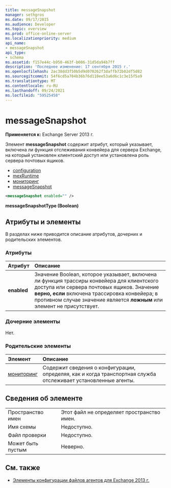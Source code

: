 ```yaml
---
title: messageSnapshot
manager: sethgros
ms.date: 09/17/2015
ms.audience: Developer
ms.topic: overview
ms.prod: office-online-server
ms.localizationpriority: medium
api_name:
- messageSnapshot
api_type:
- schema
ms.assetid: f157e44c-b950-463f-b086-31d5da94b7ff
description: 'Последнее изменение: 17 сентября 2015 г.'
ms.openlocfilehash: 2ac38dd3f50b5d9d070262f3daffb72b02df5d82
ms.sourcegitcommit: 54f6cd5a704b36b76d110ee53a6d6c1c3e15f5a9
ms.translationtype: MT
ms.contentlocale: ru-RU
ms.lasthandoff: 09/24/2021
ms.locfileid: "59525458"
---
```

# <a name="messagesnapshot"></a>messageSnapshot

**Применяется к:** Exchange Server 2013 г.
  
Элемент **messageSnapshot** содержит атрибут, который указывает, включена ли функция отслеживания конвейера для сервера Exchange, на который установлен клиентский доступ или установлена роль сервера почтовых ящиков. 
  
- [configuration](configuration.md)  
- [mexRuntime](mexruntime.md) 
- [мониторинг](monitoring.md) 
- [messageSnapshot](messagesnapshot.md)
  
```XML
<messageSnapshot enabled="" />
```

**messageSnapshotType (Boolean)**

## <a name="attributes-and-elements"></a>Атрибуты и элементы

В разделах ниже приводится описание атрибутов, дочерних и родительских элементов.
  
### <a name="attributes"></a>Атрибуты

|**Атрибут**|**Описание**|
|:-----|:-----|
|**enabled** <br/> |Значение Boolean, которое указывает, включена ли функция трассиры конвейера для клиентского доступа или сервера почтовых ящиков. Значение **верно, если** включена трассировка конвейера; в противном случае значение является **ложным** или элемент не присутствует.  <br/> |
   
### <a name="child-elements"></a>Дочерние элементы

Нет.
  
### <a name="parent-elements"></a>Родительские элементы

|**Элемент**|**Описание**|
|:-----|:-----|
|[мониторинг](monitoring.md) <br/> |Содержит сведения о конфигурации, определяя, как и когда транспортная служба отслеживает установленные агенты.  <br/> |
   
## <a name="element-information"></a>Сведения об элементе

|||
|:-----|:-----|
|Пространство имен  <br/> |Этот файл не определяет пространство имен.  <br/> |
|Имя схемы  <br/> |Недоступно.  <br/> |
|Файл проверки  <br/> |Недоступно.  <br/> |
|Может быть пустым  <br/> |Неверно.  <br/> |
   
## <a name="see-also"></a>См. также

- [Элементы конфигурации файлов агентов для Exchange 2013 г.](agents-configuration-file-elements-for-exchange-2013.md)

